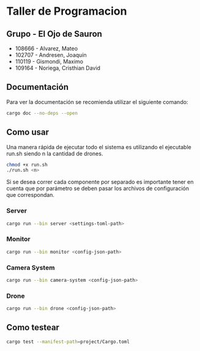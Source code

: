 # Taller de Programacion

## Grupo - El Ojo de Sauron

- 108666 - Alvarez, Mateo
- 102707 - Andresen, Joaquín
- 110119 - Gismondi, Maximo
- 109164 - Noriega, Cristhian David

## Documentación

Para ver la documentación se recomienda utilizar el siguiente comando:

```sh
cargo doc --no-deps --open
```

## Como usar

Una manera rápida de ejecutar todo el sistema es utilizando el ejecutable run.sh siendo n la cantidad de drones.

```sh
chmod +x run.sh
./run.sh <n>
```

Si se desea correr cada componente por separado es importante tener en cuenta que por parámetro se deben pasar los archivos de configuración que correspondan.

### Server

```sh
cargo run --bin server <settings-toml-path>
```

### Monitor

```sh
cargo run --bin monitor <config-json-path>
```

### Camera System

```sh
cargo run --bin camera-system <config-json-path>
```

### Drone

```sh
cargo run --bin drone <config-json-path>
```

## Como testear

```sh
cargo test --manifest-path=project/Cargo.toml
```
